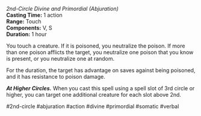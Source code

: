 *2nd-Circle Divine and Primordial (Abjuration)*  
**Casting Time:** 1 action  
**Range:** Touch  
**Components:** V, S  
**Duration:** 1 hour

You touch a creature. If it is poisoned, you neutralize the poison. If more than one poison afflicts the target, you neutralize one poison that you know is present, or you neutralize one at random.

For the duration, the target has advantage on saves against being poisoned, and it has resistance to poison damage.

***At Higher Circles.*** When you cast this spell using a spell slot of 3rd circle or higher, you can target one additional creature for each slot above 2nd.

#2nd-circle #abjuration #action #divine #primordial #somatic #verbal
